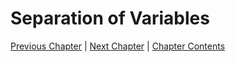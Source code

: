 # Separation of Variables

[Previous Chapter][prev] | [Next Chapter][next] | [Chapter Contents][index]

[prev]: ./02geometry.md
[next]: ./04hyperbolic.md
[index]: ./index.md